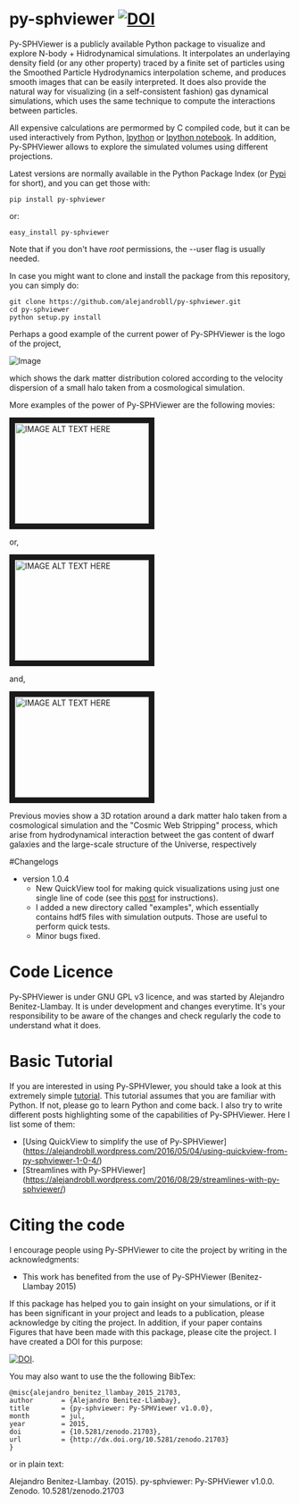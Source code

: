 # py-sphviewer [![DOI](https://zenodo.org/badge/doi/10.5281/zenodo.21703.svg)](http://dx.doi.org/10.5281/zenodo.21703)



Py-SPHViewer is a publicly available Python package to visualize and explore N-body + Hidrodynamical simulations. It interpolates an underlaying density field (or any other property) traced by a finite set of particles using the Smoothed Particle Hydrodynamics interpolation scheme, and produces smooth images that can be easily interpreted. It does also provide the natural way for visualizing (in a self-consistent fashion) gas dynamical simulations, which uses the same technique to compute the interactions between particles.

All expensive calculations are permormed by C compiled code, but it can be used interactively from Python, [Ipython](http://ipython.org/) or [Ipython notebook](http://ipython.org/). In addition, Py-SPHViewer allows to explore the simulated volumes using different projections. 
 
Latest versions are normally available in the Python Package Index (or [Pypi](https://pypi.python.org/pypi?:action=display&name=py-sphviewer&version=0.166) for short), and you can get those with:

    pip install py-sphviewer 

or:

    easy_install py-sphviewer 

Note that if you don't have *root* permissions, the --user flag is usually needed.

In case you might want to clone and install the package from this repository, you can simply do:

    git clone https://github.com/alejandrobll/py-sphviewer.git
    cd py-sphviewer
    python setup.py install

Perhaps a good example of the current power of Py-SPHViewer is the logo of the project, 

![Image](https://raw.githubusercontent.com/alejandrobll/py-sphviewer/master/wiki/pysph-logo_small.png)

which shows the dark matter distribution colored according to the velocity dispersion of a small halo taken from a cosmological simulation.

More examples of the power of Py-SPHViewer are the following movies:

<a href="http://www.youtube.com/watch?v=4ZIgVbNlDU4
" target="_blank"><img src="http://img.youtube.com/vi/vqGYURAgYUY/0.jpg" 
alt="IMAGE ALT TEXT HERE" width="240" height="180" border="10" /></a>

or, 

<a href="http://www.youtube.com/watch?feature=player_embedded&v=O6Adwk41J58
" target="_blank"><img src="http://img.youtube.com/vi/O6Adwk41J58/0.jpg" 
alt="IMAGE ALT TEXT HERE" width="240" height="180" border="10" /></a>

and, 

<a href="http://www.youtube.com/watch?feature=player_embedded&v=XOcCguGU0cE
" target="_blank"><img src="http://img.youtube.com/vi/XOcCguGU0cE/0.jpg" 
alt="IMAGE ALT TEXT HERE" width="240" height="180" border="10" /></a>

Previous movies show a 3D rotation around a dark matter halo taken from a cosmological simulation and the "Cosmic Web Stripping" process, which arise from hydrodynamical interaction betweet the gas content of dwarf galaxies and the large-scale structure of the Universe, respectively

#Changelogs
- version 1.0.4
   * New QuickView tool for making quick visualizations using just one single line of code (see this [post](https://alejandrobll.wordpress.com/2016/05/04/using-quickview-from-py-sphviewer-1-0-4/) for instructions).
   * I added a new directory called "examples", which essentially contains hdf5 files with simulation outputs. Those are useful to perform quick tests. 
   * Minor bugs fixed.


# Code Licence

Py-SPHViewer is under GNU GPL v3 licence, and was started by Alejandro Benitez-Llambay. It is under development and changes everytime. It's your responsibility to be aware of the changes and check regularly the code to understand what it does.

# Basic Tutorial

If you are interested in using Py-SPHVIewer, you should take a look at this extremely simple [tutorial](http://nbviewer.ipython.org/urls/raw.githubusercontent.com/alejandrobll/py-sphviewer/master/wiki/tutorial_sphviewer.ipynb). This tutorial assumes that you are familiar with Python. If not, please go to learn Python and come back. 
I also try to write different posts highlighting some of the capabilities of Py-SPHViewer. Here I list some of them:

* [Using QuickView to simplify the use of Py-SPHViewer] (https://alejandrobll.wordpress.com/2016/05/04/using-quickview-from-py-sphviewer-1-0-4/)
* [Streamlines with Py-SPHViewer] (https://alejandrobll.wordpress.com/2016/08/29/streamlines-with-py-sphviewer/)

# Citing the code

I encourage people using Py-SPHViewer to cite the project by writing in the acknowledgments:

* This work has benefited from the use of Py-SPHViewer (Benitez-Llambay 2015)

If this package has helped you to gain insight on your simulations, or if it has been significant in your project and leads to a publication, please acknowledge by citing the project. In addition, if your paper contains Figures that have been made with this package, please cite the project. I have created a DOI for this purpose:

[![DOI](https://zenodo.org/badge/doi/10.5281/zenodo.21703.svg)](http://dx.doi.org/10.5281/zenodo.21703).

You may also want to use the the following BibTex:

    @misc{alejandro_benitez_llambay_2015_21703,
    author       = {Alejandro Benitez-Llambay},
    title        = {py-sphviewer: Py-SPHViewer v1.0.0},
    month        = jul,
    year         = 2015,
    doi          = {10.5281/zenodo.21703},
    url          = {http://dx.doi.org/10.5281/zenodo.21703}
    }

or in plain text:

Alejandro Benitez-Llambay. (2015). py-sphviewer: Py-SPHViewer v1.0.0. Zenodo. 10.5281/zenodo.21703

